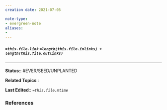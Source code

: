 ```yaml
---
creation date: 2021-07-05

note-type: 
- evergreen-note
aliases:
- 
---
```


##### `=this.file.link` `=length(this.file.inlinks) + length(this.file.outlinks)`


### <hr class="footnote"/>

**Status**:: #EVER/SEED/UNPLANTED 

**Related Topics**:: 
	
**Last Edited**:: *`=this.file.mtime`*
	
### References